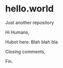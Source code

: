 # hello.world
Just another repository

Hi Humans,

Hubot here. Blah blah bla

Closing comments,

Fin.
